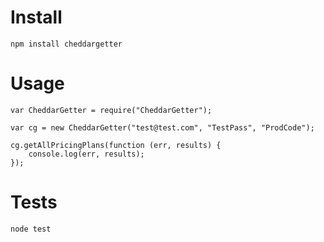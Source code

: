 # Install

	npm install cheddargetter

# Usage

	var CheddarGetter = require("CheddarGetter");
	
	var cg = new CheddarGetter("test@test.com", "TestPass", "ProdCode");
	
	cg.getAllPricingPlans(function (err, results) {
		console.log(err, results);
	});

# Tests

	node test
